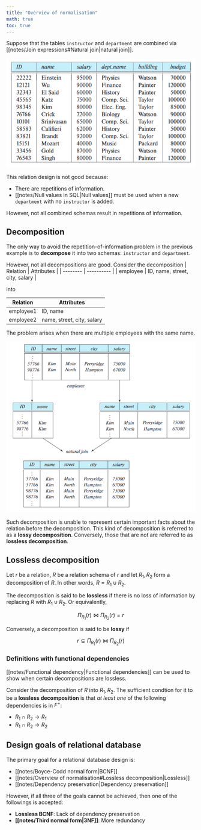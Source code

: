 ```yaml
---
title: "Overview of normalisation"
math: true
toc: true
---
```


Suppose that the tables `instructor` and `department` are combined via [[notes/Join expressions#Natural join|natural join]].

![bad-relation-design-example](notes/images/bad-relation-design-example.png)

This relation design is not good because:
- There are repetitions of information.
- [[notes/Null values in SQL|Null values]] must be used when a new `department` with no `instructor` is added.

However, not all combined schemas result in repetitions of information.

## Decomposition

The only way to avoid the repetition-of-information problem in the previous example is to **decompose** it into two schemas: `instructor` and `department`.

However, not all decompositions are good. Consider the decomposition
| Relation | Attributes |
| -------- | ---------- |
| employee | ID, name, street, city, salary |

into

| Relation | Attributes |
| -------- | ---------- |
| employee1 | ID, name |
| employee2 | name, street, city, salary |

The problem arises when there are multiple employees with the same name.

![lossy-decomposition-example](notes/images/lossy-decomposition-example.png)

Such decomposition is unable to represent certain important facts about the relation before the decomposition. This kind of decomposition is referred to as a **lossy decomposition**. Conversely, those that are not are referred to as **lossless decomposition**.

## Lossless decomposition
Let $r$ be a relation, $R$ be a relation schema of $r$ and let $R_1, R_2$ form a decomposition of $R$. In other words, $R = R_1 \cup R_2$.

The decomposition is said to be **lossless** if there is no loss of information by replacing $R$ with $R_1 \cup R_2$. Or equivalently,

$$
\Pi_{R_1}(r) \bowtie \Pi_{R_2}(r) = r
$$

Conversely, a decomposition is said to be **lossy** if

$$
r \subsetneq \Pi_{R_1}(r) \bowtie \Pi_{R_2}(r)
$$

### Definitions with functional dependencies

[[notes/Functional dependency|Functional dependencies]] can be used to show when certain decompositions are lossless.

Consider the decomposition of $R$ into $R_1, R_2$. The sufficient condtion for it to be a **lossless decomposition** is that _at least one_ of the following dependencies is in $F^+$:
- $R_1 \cap R_2 \to R_1$
- $R_1 \cap R_2 \to R_2$

## Design goals of relational database

The primary goal for a relational database design is:
- [[notes/Boyce-Codd normal form|BCNF]]
- [[notes/Overview of normalisation#Lossless decomposition|Lossless]]
- [[notes/Dependency preservation|Dependency preservation]]

However, if all three of the goals cannot be achieved, then one of the followings is accepted:
- **Lossless BCNF**: Lack of dependency preservation
- **[[notes/Third normal form|3NF]]**: More redundancy